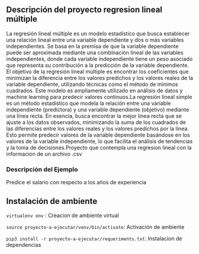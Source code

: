 ## Descripción del proyecto regresion lineal múltiple

La regresión lineal múltiple es un modelo estadístico que busca establecer una relación lineal entre una variable dependiente y dos o más variables independientes. Se basa en la premisa de que la variable dependiente puede ser aproximada mediante una combinación lineal de las variables independientes, donde cada variable independiente tiene un peso asociado que representa su contribución a la predicción de la variable dependiente. El objetivo de la regresión lineal múltiple es encontrar los coeficientes que minimizan la diferencia entre los valores predichos y los valores reales de la variable dependiente, utilizando técnicas como el método de mínimos cuadrados. Este modelo es ampliamente utilizado en análisis de datos y machine learning para predecir valores continuos.La regresión lineal simple es un método estadístico que modela la relación entre una variable independiente (predictora) y una variable dependiente (objetivo) mediante una línea recta. En esencia, busca encontrar la mejor línea recta que se ajuste a los datos observados, minimizando la suma de los cuadrados de las diferencias entre los valores reales y los valores predichos por la línea. Esto permite predecir valores de la variable dependiente basándose en los valores de la variable independiente, lo que facilita el análisis de tendencias y la toma de decisiones.Proyecto que contempla una regresion lineal con la informacion de un archivo .csv

### Descripción del Ejemplo

Predice el salario con respecto a los años de experiencia

## Instalación de ambiente

`virtualenv env` : Creacion de ambiente virtual

`source proyecto-a-ejecutar/venv/bin/activate`: Activación de ambiente

`pip3 install -r proyecto-a-ejecutar/requeriments.txt`: Instalacion de dependencias
